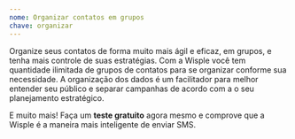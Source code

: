 ```yaml
---
nome: Organizar contatos em grupos
chave: organizar
---
```


Organize seus contatos  de forma muito mais ágil e eficaz, em grupos, e tenha mais controle de suas estratégias. Com a Wisple você tem quantidade ilimitada de grupos de contatos para se organizar conforme sua necessidade. A organização dos dados é um facilitador para melhor entender seu público e separar campanhas de acordo com a o seu planejamento estratégico.

E muito mais! Faça um **teste gratuito** agora mesmo e comprove que a Wisple é a maneira mais inteligente de enviar SMS.